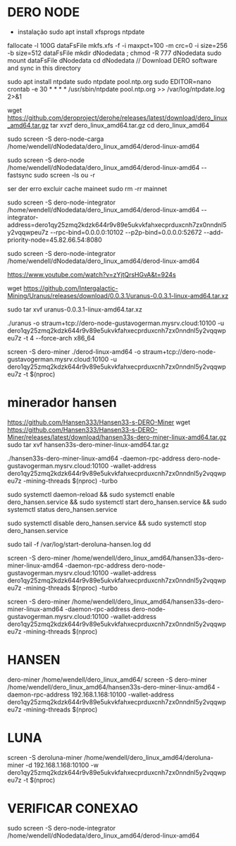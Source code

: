 


# DERO NODE
- instalação
sudo apt install xfsprogs ntpdate

fallocate -l 100G dataFsFile
mkfs.xfs -f  -i maxpct=100 -m crc=0 -i size=256 -b size=512  dataFsFile
mkdir dNodedata ; chmod -R 777 dNodedata
sudo mount dataFsFile dNodedata
cd dNodedata      // Download DERO software and sync in this directory

sudo apt install ntpdate
sudo ntpdate  pool.ntp.org
sudo EDITOR=nano crontab -e
30 * * * * /usr/sbin/ntpdate pool.ntp.org >> /var/log/ntpdate.log 2>&1

wget https://github.com/deroproject/derohe/releases/latest/download/dero_linux_amd64.tar.gz
tar xvzf dero_linux_amd64.tar.gz
cd dero_linux_amd64 

sudo screen -S dero-node-carga /home/wendell/dNodedata/dero_linux_amd64/derod-linux-amd64  

sudo screen -S dero-node /home/wendell/dNodedata/dero_linux_amd64/derod-linux-amd64 --fastsync 
sudo screen -ls ou -r

ser der erro excluir cache maineet
sudo rm -rr mainnet

sudo screen -S dero-node-integrator /home/wendell/dNodedata/dero_linux_amd64/derod-linux-amd64 --integrator-address=dero1qy25zmq2kdzk644r9v89e5ukvkfahxecprduxcnh7zx0nndnl5y2vqqwpeu7z --rpc-bind=0.0.0.0:10102 --p2p-bind=0.0.0.0:52672 --add-priority-node=45.82.66.54:8080


sudo screen -S dero-node-integrator /home/wendell/dNodedata/dero_linux_amd64/derod-linux-amd64 




















https://www.youtube.com/watch?v=zYjtQrsHGvA&t=924s


wget https://github.com/Intergalactic-Mining/Uranus/releases/download/0.0.3.1/uranus-0.0.3.1-linux-amd64.tar.xz

sudo tar xvf uranus-0.0.3.1-linux-amd64.tar.xz

./uranus -o straum+tcp://dero-node-gustavogerman.mysrv.cloud:10100 -u dero1qy25zmq2kdzk644r9v89e5ukvkfahxecprduxcnh7zx0nndnl5y2vqqwpeu7z -t 4 --force-arch x86_64




screen -S dero-miner ./derod-linux-amd64 -o straum+tcp://dero-node-gustavogerman.mysrv.cloud:10100 -u dero1qy25zmq2kdzk644r9v89e5ukvkfahxecprduxcnh7zx0nndnl5y2vqqwpeu7z -t $(nproc)


# minerador hansen
https://github.com/Hansen333/Hansen33-s-DERO-Miner
wget https://github.com/Hansen333/Hansen33-s-DERO-Miner/releases/latest/download/hansen33s-dero-miner-linux-amd64.tar.gz
sudo tar xvf hansen33s-dero-miner-linux-amd64.tar.gz

./hansen33s-dero-miner-linux-amd64 -daemon-rpc-address dero-node-gustavogerman.mysrv.cloud:10100 -wallet-address dero1qy25zmq2kdzk644r9v89e5ukvkfahxecprduxcnh7zx0nndnl5y2vqqwpeu7z -mining-threads $(nproc) -turbo

sudo systemctl daemon-reload && sudo systemctl enable dero_hansen.service && sudo systemctl start dero_hansen.service && sudo systemctl status dero_hansen.service


sudo systemctl disable dero_hansen.service && sudo systemctl stop dero_hansen.service

sudo tail -f /var/log/start-deroluna-hansen.log
dd


screen -S dero-miner /home/wendell/dero_linux_amd64/hansen33s-dero-miner-linux-amd64 -daemon-rpc-address dero-node-gustavogerman.mysrv.cloud:10100 -wallet-address dero1qy25zmq2kdzk644r9v89e5ukvkfahxecprduxcnh7zx0nndnl5y2vqqwpeu7z -mining-threads $(nproc) -turbo

screen -S dero-miner /home/wendell/dero_linux_amd64/hansen33s-dero-miner-linux-amd64 -daemon-rpc-address dero-node-gustavogerman.mysrv.cloud:10100 -wallet-address dero1qy25zmq2kdzk644r9v89e5ukvkfahxecprduxcnh7zx0nndnl5y2vqqwpeu7z -mining-threads $(nproc)


# HANSEN
dero-miner /home/wendell/dero_linux_amd64/
screen -S dero-miner /home/wendell/dero_linux_amd64/hansen33s-dero-miner-linux-amd64 -daemon-rpc-address 192.168.1.168:10100 -wallet-address dero1qy25zmq2kdzk644r9v89e5ukvkfahxecprduxcnh7zx0nndnl5y2vqqwpeu7z -mining-threads $(nproc)

# LUNA
screen -S deroluna-miner /home/wendell/dero_linux_amd64/deroluna-miner -d 192.168.1.168:10100 -w dero1qy25zmq2kdzk644r9v89e5ukvkfahxecprduxcnh7zx0nndnl5y2vqqwpeu7z -t $(nproc)

# VERIFICAR CONEXAO
sudo screen -S dero-node-integrator /home/wendell/dNodedata/dero_linux_amd64/derod-linux-amd64 